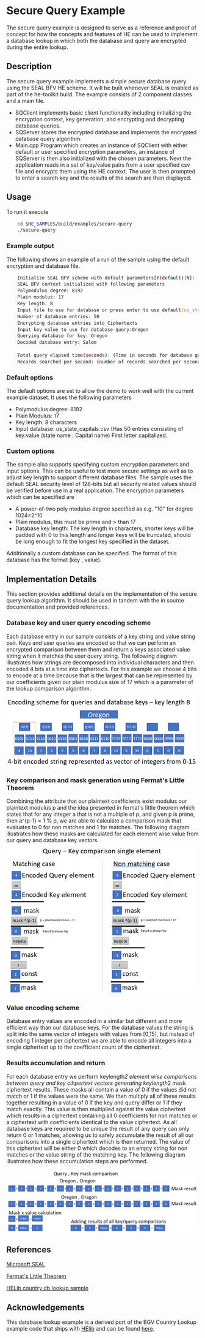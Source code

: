 # Secure Query Example

The secure query example is designed to serve as a reference and proof of concept for how the concepts and features of HE can be used to implement a database lookup in which both the database and query are encrypted during the entire lookup.

## Description
The secure query example implements a simple secure database query using the SEAL BFV HE scheme.
It will be built whenever SEAL is enabled as part of the he-toolkit build.
The example consists of 2 component classes and a main file.
 - SQClient implements basic client functionality including initializing the encryption context, key generation, and encrypting and decrypting database queries.
 - SQServer stores the encrypted database and implements the encrypted database query algorithm.
 - Main.cpp Program which creates an instance of SQClient with either default or user specified encryption parameters, an instance of SQServer is then also initialized with the chosen parameters. Next the application reads in a set of key/value pairs from a user specified csv file and encrypts them using the HE context. The user is then prompted to enter a search key and the results of the search are then displayed.

## Usage

To run it execute
```bash
	cd $HE_SAMPLES/build/examples/secure-query
	./secure-query
```
### Example output

The following shows an example of a run of the sample using the default encryption and database file.
```bash
	Initialize SEAL BFV scheme with default parameters[Y(default)|N]:
	SEAL BFV context initialized with following parameters
	Polymodulus degree: 8192
	Plain modulus: 17
	Key length: 8
	Input file to use for database or press enter to use default[us_state_capitals.csv]:
	Number of database entries: 50
	Encrypting database entries into Ciphertexts
	Input key value to use for database query:Oregon
	Querying database for key: Oregon
	Decoded database entry: Salem

	Total query elapsed time(seconds): (Time in seconds for database query)
	Records searched per second: (number of records searched per second)
```

### Default options

The default options are set to allow the demo to work well with the current example dataset. It uses the following parameters
 - Polymodulus degree: 8192
 - Plain Modulus: 17
 - Key length: 8 characters
 - Input database: us_state_capitals.csv (Has 50 entries consisting of key:value (state name : Capital name) First letter capitalized.

### Custom options

The sample also supports specifying custom encryption parameters and input options. This can be useful to test more secure settings as well as to adjust key length to support different database files. The sample uses the default SEAL security level of 128-bits but all security related values should be verified before use in a real application.
The encryption parameters which can be specified are
 - A power-of-two poly modulus degree specified as e.g. "10" for degree 1024=2^10
 - Plain modulus, this must be prime and > than 17
 - Database key length: The key length in characters, shorter keys will be padded with 0 to this length and longer keys will be truncated, should be long enough to fit the longest key specified in the dataset.

Additionally a custom database can be specified. The format of this database has the format (key , value).

## Implementation Details

This section provides additional details on the implementation of the secure query lookup algorithm. It should be used in tandem with the in source
documentation and provided references.

### Database key and user query encoding scheme

Each database entry in our sample consists of a key string and value string pair. Keys and user queries are encoded so that we can perform an encrypted comparison between them and return a keys associated value string when it matches the user query string. The following diagram illustrates how strings are decomposed into individual characters and then encoded 4 bits at a time into ciphertexts. For this example we choose 4 bits to encode at a time because that is the largest that can be represented by our coefficients given our plain modulus size of 17 which is a parameter of the lookup comparison algorithm.

![encoding_diagram](images/encoding_diagram.png)

### Key comparison and mask generation using Fermat's Little Theorem

Combining the attribute that our plaintext coefficients exist modulus our plaintext modulus p and the idea presented in fermat's
little theorem which states that for any integer a that is not a multiple of p, and given p is prime, then a^(p-1) = 1 % p, we are able to
calculate a comparison mask that evaluates to 0 for non matches and 1 for matches. The following diagram illustrates how these
masks are calculated for each element wise value from our query and database key vectors.

![Query Key comparison](images/query_key_comparison.png)

### Value encoding scheme

Database entry values are encoded in a similar but different and more efficient way than our database keys. For the database values
the string is split into the same vector of integers with values from [0,15], but instead of encoding 1 integer per ciphertext we are
able to encode all integers into a single ciphertext up to the coefficient count of the ciphertext.

### Results accumulation and return

For each database entry we perform keylength*2 element wise comparisons between query and key cihpertext vectors generating keylength*2 mask ciphertext results. These masks all contain a value of 0 if the values did not match or 1 if the values were the same. We then multiply all of these results together resulting in a value of 0 if the key and query differ or 1 if they match exactly. This value is then multiplied against the value
ciphertext which results in a ciphertext containing all 0 coefficients for non matches or a ciphertext with coefficients identical to
the value ciphertext. As all database keys are required to be unique the result of any query can only return 0 or 1 matches, allowing us to safely accumulate the result of all our comparisons into a single ciphertext which is then returned. The value of this ciphertext will
be either 0 which decodes to an empty string for non matches or the value string of the matching key. The following diagram illustrates how these accumulation steps are performed.

![Mask comparison](images/mask_comparison.png)


## References

[Microsoft SEAL](https://github.com/microsoft/SEAL)

[Fermat's Little Theorem](https://en.wikipedia.org/wiki/Fermat%27s_little_theorem)

[HELib country db lookup sample](https://github.com/homenc/HElib/tree/master/examples/BGV_country_db_lookup)

## Acknowledgements

This database lookup example is a derived port of the BGV Country Lookup example code that ships with [HElib](https://github.com/homenc/HElib) and can be found [here](https://github.com/homenc/HElib/tree/master/examples/BGV_country_db_lookup).
